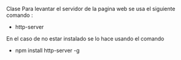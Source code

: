 Clase 
Para levantar el servidor de la pagina web se usa el siguiente comando :
* http-server

En el caso de no estar instalado se lo hace usando el comando 
* npm install http-server -g